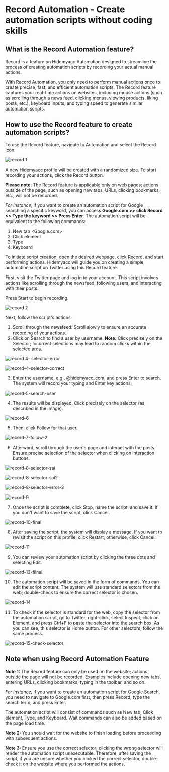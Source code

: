 # Record Automation - Create automation scripts without coding skills
## What is the Record Automation feature?
Record is a feature on Hidemyacc Automation designed to streamline the process of creating automation scripts by recording your actual manual actions.

With Record Automation, you only need to perform manual actions once to create precise, fast, and efficient automation scripts. The Record feature captures your real-time actions on websites, including mouse actions (such as scrolling through a news feed, clicking menus, viewing products, liking posts, etc.), keyboard inputs, and typing speed to generate similar automation scripts. 
## How to use the Record feature to create automation scripts? 
To use the Record feature, navigate to Automation and select the Record icon.

![record 1](https://github.com/meimeiblue01/meimeiblue01/assets/124659659/34417c96-b820-4e4c-9303-beb0b94c35bc)

A new Hidemyacc profile will be created with a randomized size. To start recording your actions, click the Record button.

**Please note:** The Record feature is applicable only on web pages; actions outside of the page, such as opening new tabs, URLs, clicking bookmarks, etc., will not be recorded.

*For instance,* if you want to create an automation script for Google searching a specific keyword, you can access **Google.com >> click Record >> Type the keyword >> Press Enter.** The automation script will be equivalent to the following commands:
1. New tab <Google.com>
2. Click element 
3. Type 
4. Keyboard 

To initiate script creation, open the desired webpage, click Record, and start performing actions. Hidemyacc will guide you on creating a simple automation script on Twitter using this Record feature.

First, visit the Twitter page and log in to your account. This script involves actions like scrolling through the newsfeed, following users, and interacting with their posts.

Press Start to begin recording.

![record 2](https://github.com/meimeiblue01/meimeiblue01/assets/124659659/ff8da3d9-ad18-40e4-a840-8358d486fd2d)

Next, follow the script's actions:
1. Scroll through the newsfeed: Scroll slowly to ensure an accurate recording of your actions.
2. Click on Search to find a user by username. **Note:** Click precisely on the Selector; incorrect selections may lead to random clicks within the selected area.

![record 4- selector-error](https://github.com/meimeiblue01/meimeiblue01/assets/124659659/cebd461e-600e-4df4-8955-2fb64f389f49)

![record-4-selector-correct](https://github.com/meimeiblue01/meimeiblue01/assets/124659659/292a3c63-64d2-4b88-8016-5b6bba74ebe4)

3. Enter the username, e.g., @hidemyacc_com, and press Enter to search. The system will record your typing and Enter key actions.

![record-5-search-user](https://github.com/meimeiblue01/meimeiblue01/assets/124659659/afaa429c-d5b8-4095-8348-fc66fbf21317)

4. The results will be displayed. Click precisely on the selector (as described in the image).

![record-6](https://github.com/meimeiblue01/meimeiblue01/assets/124659659/cdb743cb-4166-4a1b-a22b-0bbf871ba24a)

5. Then, click Follow for that user.

![record-7-follow-2](https://github.com/meimeiblue01/meimeiblue01/assets/124659659/60cc5baf-f557-47c3-8075-29211f2e7950)

6. Afterward, scroll through the user's page and interact with the posts. Ensure precise selection of the selector when clicking on interaction buttons.

![record-8-selector-sai](https://github.com/meimeiblue01/meimeiblue01/assets/124659659/e7c355b3-fbfa-4ce3-a2a3-09fdb0824e17)

![record-8-selector-sai2](https://github.com/meimeiblue01/meimeiblue01/assets/124659659/a037bf15-15ab-4cf6-967a-67f7f4a5f1ef)

![record-8-selector-error-3](https://github.com/meimeiblue01/meimeiblue01/assets/124659659/7d5c5f75-2868-4f2a-b606-23cd604423d1)

![record-9](https://github.com/meimeiblue01/meimeiblue01/assets/124659659/0ea79eb6-fb71-44cf-b5fa-49f79ad54350)

7. Once the script is complete, click Stop, name the script, and save it. If you don't want to save the script, click Cancel.

![record-10-final](https://github.com/meimeiblue01/meimeiblue01/assets/124659659/01838ef3-37ad-48e8-b5da-878299c196f3)

8. After saving the script, the system will display a message. If you want to revisit the script on this profile, click Restart; otherwise, click Cancel.

![record-11](https://github.com/meimeiblue01/meimeiblue01/assets/124659659/a99e172f-09bf-445d-b0b5-490ebb35a185)

9. You can review your automation script by clicking the three dots and selecting Edit.

![record-13-filnal](https://github.com/meimeiblue01/meimeiblue01/assets/124659659/46c9694a-f221-4826-99f2-f17eea3dfb10)

10. The automation script will be saved in the form of commands. You can edit the script content. The system will use standard selectors from the web; double-check to ensure the correct selector is chosen.

![record-14](https://github.com/meimeiblue01/meimeiblue01/assets/124659659/2ca886f7-ebed-40d8-9302-8fad6298629a)

11. To check if the selector is standard for the web, copy the selector from the automation script, go to Twitter, right-click, select Inspect, click on Element, and press Ctrl+F to paste the selector into the search box. As you can see, this selector is Home button. For other selectors, follow the same process.

![record-15-check-selector](https://github.com/meimeiblue01/meimeiblue01/assets/124659659/bb2b6ccb-f6ec-48e3-89db-3550cae39470)


## Note when using Record Automation Feature
**Note 1:** The Record feature can only be used on the website; actions outside the page will not be recorded. Examples include opening new tabs, entering URLs, clicking bookmarks, typing in the toolbar, and so on. 

*For instance,* if you want to create an automation script for Google Search, you need to navigate to Google.com first, then press Record, type the search term, and press Enter. 

The automation script will consist of commands such as New tab, Click element, Type, and Keyboard. Wait commands can also be added based on the page load time.

**Note 2:** You should wait for the website to finish loading before proceeding with subsequent actions.

**Note 3:**  Ensure you use the correct selector; clicking the wrong selector will render the automation script unexecutable. Therefore, after saving the script, if you are unsure whether you clicked the correct selector, double-check it on the website where you performed the actions.
